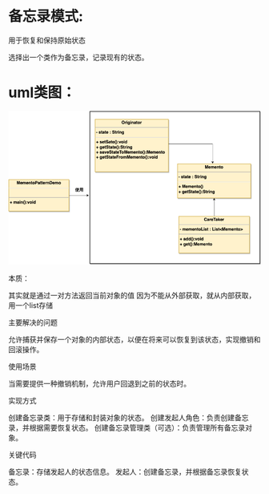 # 备忘录模式:

用于恢复和保持原始状态

选择出一个类作为备忘录，记录现有的状态。

# uml类图：


![img.png](img.png)

本质：

其实就是通过一对方法返回当前对象的值
因为不能从外部获取，就从内部获取，用一个list存储

主要解决的问题

允许捕获并保存一个对象的内部状态，以便在将来可以恢复到该状态，实现撤销和回滚操作。

使用场景

当需要提供一种撤销机制，允许用户回退到之前的状态时。

实现方式

创建备忘录类：用于存储和封装对象的状态。
创建发起人角色：负责创建备忘录，并根据需要恢复状态。
创建备忘录管理类（可选）：负责管理所有备忘录对象。

关键代码

备忘录：存储发起人的状态信息。
发起人：创建备忘录，并根据备忘录恢复状态。
